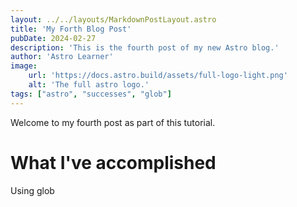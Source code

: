 ```yaml
---
layout: ../../layouts/MarkdownPostLayout.astro
title: 'My Forth Blog Post'
pubDate: 2024-02-27
description: 'This is the fourth post of my new Astro blog.'
author: 'Astro Learner'
image:
    url: 'https://docs.astro.build/assets/full-logo-light.png'
    alt: 'The full astro logo.'
tags: ["astro", "successes", "glob"]
---
```

Welcome to my fourth post as part of this tutorial.

# What I've accomplished

Using glob



